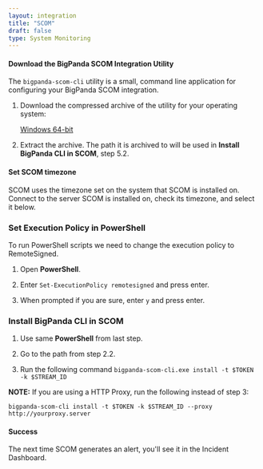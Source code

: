 ```yaml
---
layout: integration 
title: "SCOM"
draft: false
type: System Monitoring
---
```


#### Download the BigPanda SCOM Integration Utility

The `bigpanda-scom-cli` utility is a small, command line application for configuring your BigPanda SCOM integration.

1. Download the compressed archive of the utility for your operating system:

    [Windows 64-bit](https://s3.amazonaws.com/bp-golang-artifacts/bigpanda-scom-cli/master/bigpanda-scom-cli_windows_amd64.zip)

2. Extract the archive. The path it is archived to will be used in **Install BigPanda CLI in SCOM**, step 5.2.

<!-- section-separator -->

#### Set SCOM timezone

SCOM uses the timezone set on the system that SCOM is installed on. Connect to the server SCOM is installed on, check its timezone, and select it below.

<!-- include 'integrations/scom/scom' -->

<!-- section-separator -->

### Set Execution Policy in PowerShell

To run PowerShell scripts we need to change the execution policy to RemoteSigned.

1. Open **PowerShell**.

2. Enter `Set-ExecutionPolicy remotesigned` and press enter.

3. When prompted if you are sure, enter `y` and press enter.

<!-- section-separator -->

### Install BigPanda CLI in SCOM

1. Use same **PowerShell** from last step.

2. Go to the path from step 2.2.

3. Run the following command `bigpanda-scom-cli.exe install -t $TOKEN -k $STREAM_ID`

**NOTE:** If you are using a HTTP Proxy, run the following instead of step 3:

`bigpanda-scom-cli install -t $TOKEN -k $STREAM_ID --proxy http://yourproxy.server`

<!-- section-separator -->

#### Success
The next time SCOM generates an alert, you'll see it in the Incident Dashboard.

